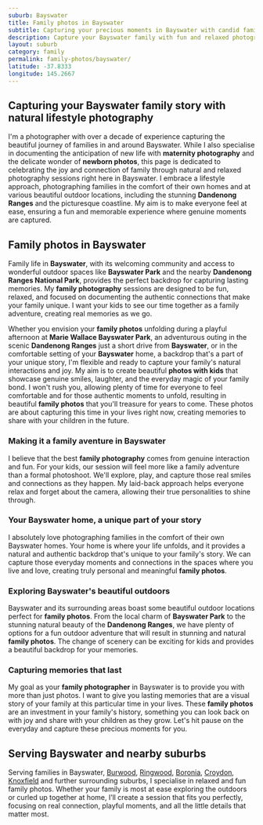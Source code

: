 ```yaml
---
suburb: Bayswater
title: Family photos in Bayswater
subtitle: Capturing your precious moments in Bayswater with candid family photos
description: Capture your Bayswater family with fun and relaxed photography. Family sessions available in your home or at one of Melbourne's beautiful locations. 
layout: suburb
category: family
permalink: family-photos/bayswater/
latitude: -37.8333
longitude: 145.2667
---
```


## Capturing your Bayswater family story with natural lifestyle photography

I'm a photographer with over a decade of experience capturing the beautiful journey of families in and around Bayswater. While I also specialise in documenting the anticipation of new life with **maternity photography** and the delicate wonder of **newborn photos**, this page is dedicated to celebrating the joy and connection of family through natural and relaxed photography sessions right here in Bayswater. I embrace a lifestyle approach, photographing families in the comfort of their own homes and at various beautiful outdoor locations, including the stunning **Dandenong Ranges** and the picturesque coastline. My aim is to make everyone feel at ease, ensuring a fun and memorable experience where genuine moments are captured.

## Family photos in Bayswater

Family life in **Bayswater**, with its welcoming community and access to wonderful outdoor spaces like **Bayswater Park** and the nearby **Dandenong Ranges National Park**, provides the perfect backdrop for capturing lasting memories. My **family photography** sessions are designed to be fun, relaxed, and focused on documenting the authentic connections that make your family unique. I want your kids to see our time together as a family adventure, creating real memories as we go.

Whether you envision your **family photos** unfolding during a playful afternoon at **Marie Wallace Bayswater Park**, an adventurous outing in the scenic **Dandenong Ranges** just a short drive from **Bayswater**, or in the comfortable setting of your **Bayswater** home, a backdrop that's a part of your unique story, I'm flexible and ready to capture your family's natural interactions and joy. My aim is to create beautiful **photos with kids** that showcase genuine smiles, laughter, and the everyday magic of your family bond. I won't rush you, allowing plenty of time for everyone to feel comfortable and for those authentic moments to unfold, resulting in beautiful **family photos** that you'll treasure for years to come. These photos are about capturing this time in your lives right now, creating memories to share with your children in the future.

### Making it a family aventure in Bayswater

I believe that the best **family photography** comes from genuine interaction and fun. For your kids, our session will feel more like a family adventure than a formal photoshoot. We'll explore, play, and capture those real smiles and connections as they happen. My laid-back approach helps everyone relax and forget about the camera, allowing their true personalities to shine through.

### Your Bayswater home, a unique part of your story

I absolutely love photographing families in the comfort of their own Bayswater homes. Your home is where your life unfolds, and it provides a natural and authentic backdrop that's unique to your family's story. We can capture those everyday moments and connections in the spaces where you live and love, creating truly personal and meaningful **family photos**.

### Exploring Bayswater's beautiful outdoors

Bayswater and its surrounding areas boast some beautiful outdoor locations perfect for **family photos**. From the local charm of **Bayswater Park** to the stunning natural beauty of the **Dandenong Ranges**, we have plenty of options for a fun outdoor adventure that will result in stunning and natural **family photos**. The change of scenery can be exciting for kids and provides a beautiful backdrop for your memories.

### Capturing memories that last

My goal as your **family photographer** in Bayswater is to provide you with more than just photos. I want to give you lasting memories that are a visual story of your family at this particular time in your lives. These **family photos** are an investment in your family's history, something you can look back on with joy and share with your children as they grow. Let's hit pause on the everyday and capture these precious moments for you.

## Serving Bayswater and nearby suburbs

Serving families in Bayswater, [Burwood](/family-photos/burwood/), [Ringwood](/family-photos/ringwood/), [Boronia](/family-photos/boronia/), [Croydon](/family-photos/croydon/), [Knoxfield](/family-photos/knoxfield/) and further surrounding suburbs, I specialise in relaxed and fun family photos. Whether your family is most at ease exploring the outdoors or curled up together at home, I’ll create a session that fits you perfectly, focusing on real connection, playful moments, and all the little details that matter most.
